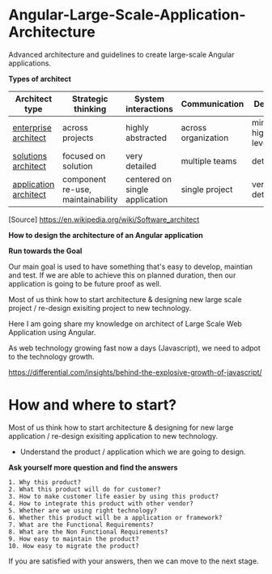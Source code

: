 # Angular-Large-Scale-Application-Architecture
Advanced architecture and guidelines to create large-scale Angular applications.

**Types of architect**

| Architect type | Strategic thinking | System interactions | Communication | Design
| ------ | ------ | ------ | ------ | ------
| [enterprise architect](https://en.wikipedia.org/wiki/Enterprise_architect "Enterprise architect") | across projects | highly abstracted | across organization | minimal, high level
| [solutions architect](https://en.wikipedia.org/wiki/Solutions_architect "Solutions architect") | focused on solution | very detailed | multiple teams | detailed
| [application architect](https://en.wikipedia.org/wiki/Application_architect "Application architect") | component re-use, maintainability | centered on single application | single project | very detailed

[Source] https://en.wikipedia.org/wiki/Software_architect

__How to design the architecture of an Angular application__

**Run towards the Goal**

Our main goal is used to have something that's easy to develop, maintian and test. If we are able to achieve this on planned duration, then our application is going to be future proof as well.

Most of us think how to start architecture & designing new large scale project / re-design exisiting project to new technology. 

Here I am going share my knowledge on architect of Large Scale Web Application using Angular.

As web technology growing fast now a days (Javascript), we need to adpot to the technology growth.

https://differential.com/insights/behind-the-explosive-growth-of-javascript/

# How and where to start?

Most of us think how to start architecture & designing for new large application / re-design exisiting application to new technology. 

* Understand the product / application which we are going to design. 

**Ask yourself more question and find the answers**

    1. Why this product?
    2. What this product will do for customer?
    3. How to make customer life easier by using this product?
    4. How to integrate this product with other vendor?
    5. Whether are we using right technology?
    6. Whether this product will be a application or framework?
    7. What are the Functional Requirements?
    8. What are the Non Functional Requirements?
    9. How easy to maintain the product?
    10. How easy to migrate the product?
    
If you are satisfied with your answers, then we can move to the next stage.
